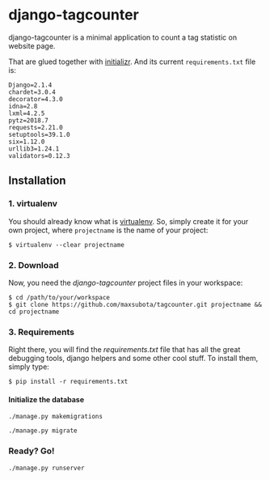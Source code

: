 # django-tagcounter

django-tagcounter is a minimal application to count a tag statistic on website page.

That are glued together with [initializr](http://www.initializr.com/). And its current `requirements.txt` file is:

```
Django=2.1.4
chardet=3.0.4
decorator=4.3.0
idna=2.8
lxml=4.2.5
pytz=2018.7
requests=2.21.0
setuptools=39.1.0
six=1.12.0
urllib3=1.24.1
validators=0.12.3
```

## Installation

### 1. virtualenv 
You should already know what is [virtualenv](http://www.virtualenv.org/). So, simply create it for your own project, where `projectname` is the name of your project:

`$ virtualenv --clear projectname`

### 2. Download
Now, you need the *django-tagcounter* project files in your workspace:

    $ cd /path/to/your/workspace
    $ git clone https://github.com/maxsubota/tagcounter.git projectname && cd projectname

### 3. Requirements
Right there, you will find the *requirements.txt* file that has all the great debugging tools, django helpers and some other cool stuff. To install them, simply type:

`$ pip install -r requirements.txt`




#### Initialize the database

`./manage.py makemigrations`

`./manage.py migrate`

### Ready? Go!

`./manage.py runserver`